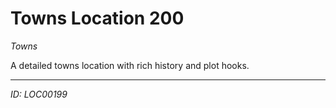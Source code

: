 # Towns Location 200

*Towns*

A detailed towns location with rich history and plot hooks.

---
*ID: LOC00199*